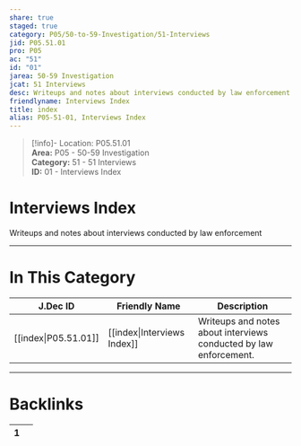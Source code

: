 ```yaml
---  
share: true  
staged: true  
category: P05/50-to-59-Investigation/51-Interviews  
jid: P05.51.01  
pro: P05  
ac: "51"  
id: "01"  
jarea: 50-59 Investigation  
jcat: 51 Interviews  
desc: Writeups and notes about interviews conducted by law enforcement.  
friendlyname: Interviews Index  
title: index  
alias: P05-51-01, Interviews Index  
---  
```

  
>[!info]- Location: P05.51.01  
>**Area:** P05 - 50-59 Investigation  
>**Category:** 51 - 51 Interviews  
>**ID:** 01 - Interviews Index  
  
# Interviews Index  
  
Writeups and notes about interviews conducted by law enforcement  
   
  
  
---  
# In This Category  
  
| J.Dec ID                                                                                | Friendly Name                                                                                  | Description                                                       |  
| --------------------------------------------------------------------------------------- | ---------------------------------------------------------------------------------------------- | ----------------------------------------------------------------- |  
| [[index\|P05.51.01]] | [[index\|Interviews Index]] | Writeups and notes about interviews conducted by law enforcement. |  
  
  
---  
# Backlinks  
<div><table class="dataview table-view-table"><thead class="table-view-thead"><tr class="table-view-tr-header"><th class="table-view-th"><span></span><span class="dataview small-text">1</span></th><th class="table-view-th"><span></span></th></tr></thead><tbody class="table-view-tbody"></tbody></table></div>